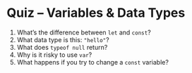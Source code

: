 # Quiz – Variables & Data Types

1. What’s the difference between `let` and `const`?
2. What data type is this: `"hello"`?
3. What does `typeof null` return?
4. Why is it risky to use `var`?
5. What happens if you try to change a `const` variable?

